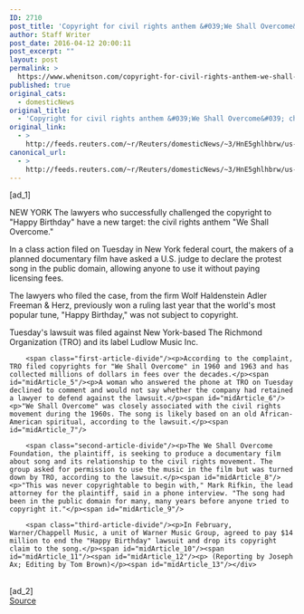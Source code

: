 ```yaml
---
ID: 2710
post_title: 'Copyright for civil rights anthem &#039;We Shall Overcome&#039; challenged'
author: Staff Writer
post_date: 2016-04-12 20:00:11
post_excerpt: ""
layout: post
permalink: >
  https://www.whenitson.com/copyright-for-civil-rights-anthem-we-shall-overcome-challenged/
published: true
original_cats:
  - domesticNews
original_title:
  - 'Copyright for civil rights anthem &#039;We Shall Overcome&#039; challenged'
original_link:
  - >
    http://feeds.reuters.com/~r/Reuters/domesticNews/~3/HnE5ghlhbrw/us-music-lawsuit-idUSKCN0X92HD
canonical_url:
  - >
    http://feeds.reuters.com/~r/Reuters/domesticNews/~3/HnE5ghlhbrw/us-music-lawsuit-idUSKCN0X92HD
---
```

 [ad_1]
<br><div id="articleText">
<span id="midArticle_start"/>

<span id="midArticle_0"/><span class="focusParagraph" readability="3"><p><span class="articleLocation">NEW YORK</span> The lawyers who successfully challenged the copyright to "Happy Birthday" have a new target: the civil rights anthem "We Shall Overcome."</p></span><span id="midArticle_1"/><p>In a class action filed on Tuesday in New York federal court, the makers of a planned documentary film have asked a U.S. judge to declare the protest song in the public domain, allowing anyone to use it without paying licensing fees.</p><span id="midArticle_2"/><p>The lawyers who filed the case, from the firm Wolf Haldenstein Adler Freeman &amp; Herz, previously won a ruling last year that the world's most popular tune, "Happy Birthday," was not subject to copyright.</p><span id="midArticle_3"/><p>Tuesday's lawsuit was filed against New York-based The Richmond Organization (TRO) and its label Ludlow Music Inc.</p><span id="midArticle_4"/>
        
        <span class="first-article-divide"/><p>According to the complaint, TRO filed copyrights for "We Shall Overcome" in 1960 and 1963 and has collected millions of dollars in fees over the decades.</p><span id="midArticle_5"/><p>A woman who answered the phone at TRO on Tuesday declined to comment and would not say whether the company had retained a lawyer to defend against the lawsuit.</p><span id="midArticle_6"/><p>"We Shall Overcome" was closely associated with the civil rights movement during the 1960s. The song is likely based on an old African-American spiritual, according to the lawsuit.</p><span id="midArticle_7"/>
        
        <span class="second-article-divide"/><p>The We Shall Overcome Foundation, the plaintiff, is seeking to produce a documentary film about song and its relationship to the civil rights movement. The group asked for permission to use the music in the film but was turned down by TRO, according to the lawsuit.</p><span id="midArticle_8"/><p>"This was never copyrightable to begin with," Mark Rifkin, the lead attorney for the plaintiff, said in a phone interview. "The song had been in the public domain for many, many years before anyone tried to copyright it."</p><span id="midArticle_9"/>
        
        <span class="third-article-divide"/><p>In February, Warner/Chappell Music, a unit of Warner Music Group, agreed to pay $14 million to end the "Happy Birthday" lawsuit and drop its copyright claim to the song.</p><span id="midArticle_10"/><span id="midArticle_11"/><span id="midArticle_12"/><p> (Reporting by Joseph Ax; Editing by Tom Brown)</p><span id="midArticle_13"/></div>
<br>[ad_2]
<br><a href="http://feeds.reuters.com/~r/Reuters/domesticNews/~3/HnE5ghlhbrw/us-music-lawsuit-idUSKCN0X92HD">Source </a>